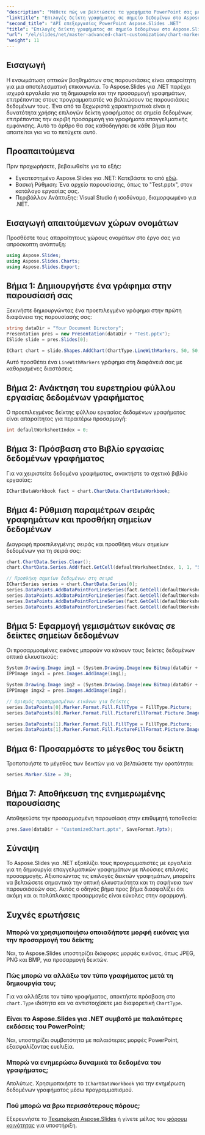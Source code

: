 ```yaml
---
"description": "Μάθετε πώς να βελτιώσετε τα γραφήματα PowerPoint σας με προσαρμοσμένες επιλογές δεικτών χρησιμοποιώντας το Aspose.Slides για .NET. Αυτός ο οδηγός βήμα προς βήμα καλύπτει τις προϋποθέσεις, τη δημιουργία γραφημάτων, τη μορφοποίηση σημείων δεδομένων και πολλά άλλα."
"linktitle": "Επιλογές δείκτη γραφήματος σε σημείο δεδομένων στο Aspose.Slides .NET"
"second_title": "API επεξεργασίας PowerPoint Aspose.Slides .NET"
"title": "Επιλογές δείκτη γραφήματος σε σημείο δεδομένων στο Aspose.Slides .NET"
"url": "/el/slides/net/master-advanced-chart-customization/chart-marker-options/"
"weight": 11
---
```


## Εισαγωγή

Η ενσωμάτωση οπτικών βοηθημάτων στις παρουσιάσεις είναι απαραίτητη για μια αποτελεσματική επικοινωνία. Το Aspose.Slides για .NET παρέχει ισχυρά εργαλεία για τη δημιουργία και την προσαρμογή γραφημάτων, επιτρέποντας στους προγραμματιστές να βελτιώσουν τις παρουσιάσεις δεδομένων τους. Ένα από τα ξεχωριστά χαρακτηριστικά είναι η δυνατότητα χρήσης επιλογών δείκτη γραφήματος σε σημεία δεδομένων, επιτρέποντας την ακριβή προσαρμογή για γραφήματα επαγγελματικής εμφάνισης. Αυτό το άρθρο θα σας καθοδηγήσει σε κάθε βήμα που απαιτείται για να το πετύχετε αυτό.

## Προαπαιτούμενα

Πριν προχωρήσετε, βεβαιωθείτε για τα εξής:

- Εγκατεστημένο Aspose.Slides για .NET: Κατεβάστε το από [εδώ](https://releases.aspose.com/slides/net/).
- Βασική Ρύθμιση: Ένα αρχείο παρουσίασης, όπως το "Test.pptx", στον κατάλογο εργασίας σας.
- Περιβάλλον Ανάπτυξης: Visual Studio ή ισοδύναμο, διαμορφωμένο για .NET.

## Εισαγωγή απαιτούμενων χώρων ονομάτων

Προσθέστε τους απαραίτητους χώρους ονομάτων στο έργο σας για απρόσκοπτη ανάπτυξη:

```csharp
using Aspose.Slides;
using Aspose.Slides.Charts;
using Aspose.Slides.Export;
```

## Βήμα 1: Δημιουργήστε ένα γράφημα στην παρουσίασή σας

Ξεκινήστε δημιουργώντας ένα προεπιλεγμένο γράφημα στην πρώτη διαφάνεια της παρουσίασής σας:

```csharp
string dataDir = "Your Document Directory";
Presentation pres = new Presentation(dataDir + "Test.pptx");
ISlide slide = pres.Slides[0];

IChart chart = slide.Shapes.AddChart(ChartType.LineWithMarkers, 50, 50, 600, 400);
```

Αυτό προσθέτει ένα `LineWithMarkers` γράφημα στη διαφάνειά σας με καθορισμένες διαστάσεις.

## Βήμα 2: Ανάκτηση του ευρετηρίου φύλλου εργασίας δεδομένων γραφήματος

Ο προεπιλεγμένος δείκτης φύλλου εργασίας δεδομένων γραφήματος είναι απαραίτητος για περαιτέρω προσαρμογή:

```csharp
int defaultWorksheetIndex = 0;
```

## Βήμα 3: Πρόσβαση στο Βιβλίο εργασίας δεδομένων γραφήματος

Για να χειριστείτε δεδομένα γραφήματος, ανακτήστε το σχετικό βιβλίο εργασίας:

```csharp
IChartDataWorkbook fact = chart.ChartData.ChartDataWorkbook;
```

## Βήμα 4: Ρύθμιση παραμέτρων σειράς γραφημάτων και προσθήκη σημείων δεδομένων

Διαγραφή προεπιλεγμένης σειράς και προσθήκη νέων σημείων δεδομένων για τη σειρά σας:

```csharp
chart.ChartData.Series.Clear();
chart.ChartData.Series.Add(fact.GetCell(defaultWorksheetIndex, 1, 1, "Series 1"), chart.Type);

// Προσθήκη σημείων δεδομένων στη σειρά
IChartSeries series = chart.ChartData.Series[0];
series.DataPoints.AddDataPointForLineSeries(fact.GetCell(defaultWorksheetIndex, 1, 2, 4.5));
series.DataPoints.AddDataPointForLineSeries(fact.GetCell(defaultWorksheetIndex, 2, 2, 2.5));
series.DataPoints.AddDataPointForLineSeries(fact.GetCell(defaultWorksheetIndex, 3, 2, 3.5));
series.DataPoints.AddDataPointForLineSeries(fact.GetCell(defaultWorksheetIndex, 4, 2, 4.0));
```

## Βήμα 5: Εφαρμογή γεμισμάτων εικόνας σε δείκτες σημείων δεδομένων

Οι προσαρμοσμένες εικόνες μπορούν να κάνουν τους δείκτες δεδομένων οπτικά ελκυστικούς:

```csharp
System.Drawing.Image img1 = (System.Drawing.Image)new Bitmap(dataDir + "aspose-logo.jpg");
IPPImage imgx1 = pres.Images.AddImage(img1);

System.Drawing.Image img2 = (System.Drawing.Image)new Bitmap(dataDir + "flower.jpg");
IPPImage imgx2 = pres.Images.AddImage(img2);

// Ορισμός προσαρμοσμένων εικόνων για δείκτες
series.DataPoints[0].Marker.Format.Fill.FillType = FillType.Picture;
series.DataPoints[0].Marker.Format.Fill.PictureFillFormat.Picture.Image = imgx1;

series.DataPoints[1].Marker.Format.Fill.FillType = FillType.Picture;
series.DataPoints[1].Marker.Format.Fill.PictureFillFormat.Picture.Image = imgx2;
```

## Βήμα 6: Προσαρμόστε το μέγεθος του δείκτη

Τροποποιήστε το μέγεθος των δεικτών για να βελτιώσετε την ορατότητα:

```csharp
series.Marker.Size = 20;
```

## Βήμα 7: Αποθήκευση της ενημερωμένης παρουσίασης

Αποθηκεύστε την προσαρμοσμένη παρουσίαση στην επιθυμητή τοποθεσία:

```csharp
pres.Save(dataDir + "CustomizedChart.pptx", SaveFormat.Pptx);
```

## Σύναψη

Το Aspose.Slides για .NET εξοπλίζει τους προγραμματιστές με εργαλεία για τη δημιουργία επαγγελματικών γραφημάτων με πλούσιες επιλογές προσαρμογής. Αξιοποιώντας τις επιλογές δεικτών γραφημάτων, μπορείτε να βελτιώσετε σημαντικά την οπτική ελκυστικότητα και τη σαφήνεια των παρουσιάσεών σας. Αυτός ο οδηγός βήμα προς βήμα διασφαλίζει ότι ακόμη και οι πολύπλοκες προσαρμογές είναι εύκολες στην εφαρμογή.

## Συχνές ερωτήσεις

### Μπορώ να χρησιμοποιήσω οποιαδήποτε μορφή εικόνας για την προσαρμογή του δείκτη;
Ναι, το Aspose.Slides υποστηρίζει διάφορες μορφές εικόνας, όπως JPEG, PNG και BMP, για προσαρμογή δεικτών.

### Πώς μπορώ να αλλάξω τον τύπο γραφήματος μετά τη δημιουργία του;
Για να αλλάξετε τον τύπο γραφήματος, αποκτήστε πρόσβαση στο `chart.Type` ιδιότητα και να αντιστοιχίσετε μια διαφορετική `ChartType`.

### Είναι το Aspose.Slides για .NET συμβατό με παλαιότερες εκδόσεις του PowerPoint;
Ναι, υποστηρίζει συμβατότητα με παλαιότερες μορφές PowerPoint, εξασφαλίζοντας ευελιξία.

### Μπορώ να ενημερώσω δυναμικά τα δεδομένα του γραφήματος;
Απολύτως. Χρησιμοποιήστε το `IChartDataWorkbook` για την ενημέρωση δεδομένων γραφήματος μέσω προγραμματισμού.

### Πού μπορώ να βρω περισσότερους πόρους;
Εξερευνήστε το [Τεκμηρίωση Aspose.Slides](https://reference.aspose.com/slides/net/) ή γίνετε μέλος του [φόρουμ κοινότητας](https://forum.aspose.com/) για υποστήριξη.
